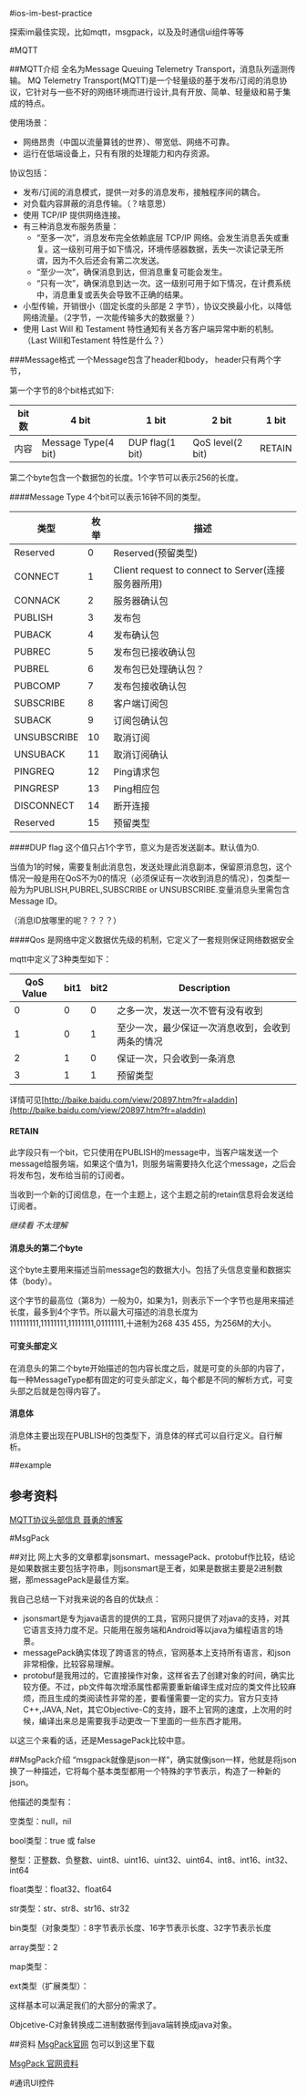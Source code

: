 #ios-im-best-practice


探索im最佳实现，比如mqtt，msgpack，以及及时通信ui组件等等

#MQTT

##MQTT介绍
全名为Message Queuing Telemetry Transport，消息队列遥测传输。
MQ Telemetry Transport(MQTT)是一个轻量级的基于发布/订阅的消息协议，它针对与一些不好的网络环境而进行设计,具有开放、简单、轻量级和易于集成的特点。

使用场景：

 - 网络昂贵（中国以流量算钱的世界）、带宽低、网络不可靠。
 - 运行在低端设备上，只有有限的处理能力和内存资源。

协议包括：

 - 发布/订阅的消息模式，提供一对多的消息发布，接触程序间的耦合。
 - 对负载内容屏蔽的消息传输。（？啥意思）
 - 使用 TCP/IP 提供网络连接。
 - 有三种消息发布服务质量：
	 - “至多一次”，消息发布完全依赖底层 TCP/IP 网络。会发生消息丢失或重复。这一级别可用于如下情况，环境传感器数据，丢失一次读记录无所谓，因为不久后还会有第二次发送。
	 - “至少一次”，确保消息到达，但消息重复可能会发生。
	 - “只有一次”，确保消息到达一次。这一级别可用于如下情况，在计费系统中，消息重复或丢失会导致不正确的结果。
 - 小型传输，开销很小（固定长度的头部是 2 字节），协议交换最小化，以降低网络流量。（2字节，一次能传输多大的数据量？）
 - 使用 Last Will 和 Testament 特性通知有关各方客户端异常中断的机制。（Last Will和Testament 特性是什么？）

###Message格式
一个Message包含了header和body，
header只有两个字节，

第一个字节的8个bit格式如下:

bit数 | 4 bit | 1 bit | 2 bit | 1 bit
---- | ---- | ---- | ---- | ---- |
内容 | Message Type(4 bit) | DUP flag(1 bit) | QoS level(2 bit) | RETAIN

第二个byte包含一个数据包的长度。1个字节可以表示256的长度。

####Message Type
4个bit可以表示16钟不同的类型。

类型         | 枚举 | 描述
---         | --- | --- 
Reserved    | 0 | Reserved(预留类型)
CONNECT     | 1 | Client request to connect to Server(连接服务器所用)
CONNACK     | 2 | 服务器确认包
PUBLISH     | 3 | 发布包
PUBACK      | 4 | 发布确认包
PUBREC      | 5 | 发布包已接收确认包
PUBREL      | 6 | 发布包已处理确认包？
PUBCOMP     | 7 | 发布包接收确认包
SUBSCRIBE   | 8 | 客户端订阅包
SUBACK      | 9 | 订阅包确认包
UNSUBSCRIBE | 10 | 取消订阅
UNSUBACK    | 11 | 取消订阅确认
PINGREQ     | 12 | Ping请求包
PINGRESP    | 13 | Ping相应包
DISCONNECT  | 14 | 断开连接
Reserved    | 15 | 预留类型


####DUP flag
这个值只占1个字节，意义为是否发送副本。默认值为0.

当值为1的时候，需要复制此消息包，发送处理此消息副本，保留原消息包，这个情况一般是用在QoS不为0的情况（必须保证有一次收到消息的情况），包类型一般为为PUBLISH,PUBREL,SUBSCRIBE or UNSUBSCRIBE.变量消息头里需包含Message ID。

（消息ID放哪里的呢？？？？）

####Qos
是网络中定义数据优先级的机制，它定义了一套规则保证网络数据安全

mqtt中定义了3种类型如下：

QoS Value | bit1 | bit2 | Description
--------- | ---- | ---- | -----------
0         | 0    | 0    | 之多一次，发送一次不管有没有收到
1         | 0    | 1    | 至少一次，最少保证一次消息收到，会收到两条的情况
2         | 1    | 0    | 保证一次，只会收到一条消息
3         | 1    | 1    | 预留类型

详情可见[http://baike.baidu.com/view/20897.htm?fr=aladdin](http://baike.baidu.com/view/20897.htm?fr=aladdin)

#### RETAIN
此字段只有一个bit，它只使用在PUBLISH的message中，当客户端发送一个message给服务端，如果这个值为1，则服务端需要持久化这个message，之后会将发布包，发布给当前的订阅者。

当收到一个新的订阅信息，在一个主题上，这个主题之前的retain信息将会发送给订阅者。

*继续看 不太理解*


#### 消息头的第二个byte
这个byte主要用来描述当前message包的数据大小。包括了头信息变量和数据实体（body）。

这个字节的最高位（第8为）一般为0，如果为1，则表示下一个字节也是用来描述长度，最多到4个字节。所以最大可描述的消息长度为111111111,11111111,11111111,01111111,十进制为268 435 455，为256M的大小。

#### 可变头部定义
在消息头的第二个byte开始描述的包内容长度之后，就是可变的头部的内容了，每一种MessageType都有固定的可变头部定义，每个都是不同的解析方式，可变头部之后就是包得内容了。

#### 消息体
消息体主要出现在PUBLISH的包类型下，消息体的样式可以自行定义。自行解析。



##example

## 参考资料
[MQTT协议头部信息 聂勇的博客](http://www.blogjava.net/yongboy/archive/2014/02/15/409893.html)


#MsgPack

##对比
网上大多的文章都拿jsonsmart、messagePack、protobuf作比较，结论是如果数据主要包括字符串，则jsonsmart是王者，如果是数据主要是2进制数据，那messagePack是最佳方案。

我自己总结一下对我来说的各自的优缺点：

- jsonsmart是专为java语言的提供的工具，官网只提供了对java的支持，对其它语言支持力度不足。只能用在服务端和Android等以java为编程语言的场景。
- messagePack确实体现了跨语言的特点，官网基本上支持所有语言，和json非常相像，比较容易理解。
- protobuf是我用过的，它直接操作对象，这样省去了创建对象的时间，确实比较方便。不过，pb文件每次增添属性都需要重新编译生成对应的类文件比较麻烦，而且生成的类阅读性非常的差，要看懂需要一定的实力。官方只支持C++,JAVA,.Net，其它Objective-C的支持，跟不上官网的速度，上次用的时候，编译出来总是需要我手动更改一下里面的一些东西才能用。

以这三个来看的话，还是MessagePack比较中意。

##MsgPack介绍
“msgpack就像是json一样”，确实就像json一样，他就是将json换了一种描述，它将每个基本类型都用一个特殊的字节表示，构造了一种新的json。

他描述的类型有：

空类型：null，nil

bool类型：true 或 false

整型：正整数、负整数、uint8、uint16、uint32、uint64、int8、int16、int32、int64

float类型：float32、float64

str类型：str、str8、str16、str32

bin类型（对象类型）：8字节表示长度、16字节表示长度、32字节表示长度

array类型：2

map类型：

ext类型（扩展类型）：

这样基本可以满足我们的大部分的需求了。

Objcetive-C对象转换成二进制数据传到java端转换成java对象。

##资料
[MsgPack官网](http://msgpack.org) 包可以到这里下载

[MsgPack 官网资料](https://github.com/msgpack/msgpack/blob/master/spec.md)

#通讯UI控件











